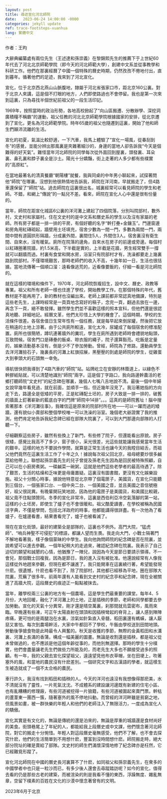 ```yaml
---
layout: post
title: 尋迹宣化河北師院 
date:   2023-06-24 14:00:00 -0000
categories: jekyll update
ref: trace-footsteps-xuanhua
lang: 繁體中文
---
```

作者：王昀

大辭典編纂處有兩位先生（王述達和孫崇義）在黎錦熙先生的推薦下于上世紀60年代去了河北北京師範學院（即今天的河北師範大學），創建中文系並從事教學和科研工作。他們在那裏經曆了中國一個特殊的曆史時期，仍然孜孜不倦地付出，直到暮年。循著他們的足迹，我來到了河北宣化。

宣化，位于北京西北燕山山脈腹地，隸屬于河北省張家口市，距北京160公裏。對于北京人來講，這是個不打眼的地方，人們即使路過也不會停留。我也是第一次來到這裏，只為尋找半個世紀前祖父的一段生活印記。

1969年，按照當時的政治形勢，各地高校掀起了“向山區搬遷、分散辦學、深挖洞廣積糧不稱霸”的運動，祖父任教的河北北京師範學院根據國家的安排，從北京遷到了宣化，更名為河北師範學院。時年65歲的祖父也隨遷到這裏，開始了他和師生們顛沛流離的生活。

宣化的初夏，氣溫比較舒適，一下汽車，我馬上體驗了“宣化一場風，從春刮到冬”的感覺，並能分辨出那風裏是夾雜著細沙的，身邊的當地人卻告訴我“今天是個難得的好天氣”。難怪當年河北師院的同學每次從外面回到屋裏，頭發裏、耳朵裏、鼻孔裏和脖子裏全是沙土。陽光十分嬌豔，街上走著的人多少都有些樸實的“高原紅”。

在當地最著名的清真餐廳“朝陽樓”就餐，我與同桌的中年男小聊起來，試探著問他“師院”在哪裏。沒想到他很熱情地告訴我，師院在洋河南，早就搬走了，但4路車還保留了“師院”站。過去師院在這裏很出名，城裏經常可以看見師院的學生和老師。不錯，和網上“傳說”的一點兒不差。看來，師院在宣化人心中還是很有份量的。

當年，師院在距宣化城區6公裏的洋河灘上建起了四個院落，分別叫院部村，數外村，文史村和家屬村。住在文史村的是中文系和曆史系的學生以及沒有家屬的老師。所有房子都是一排一排的平房，有個好聽的名字“幹打壘+金鑲玉”。門邊窗邊和房角用紅磚砌起，牆壁用土坯填充，宿舍少數為一間一門，多數為兩間一門，兩間中間有道圓拱形隔牆，分成裏外間，裏間住5人，外間住3人。宿舍裏沒有衛生間、自來水，沒有暖氣。廁所在院落的邊角，自來水在房子的前邊或旁邊。每個村以紅磚圈著院牆，約1.5米高，下半截是實的，上半截是花牆，男生經常雙手一撐就可以翻牆而過。村裏有食堂和開水房，浴室只有院部村才有，洗澡都要走上幾裏路到院部村。不僅環境艱苦，那時老師們的收入不高，十幾年如一日，生活也很拮據。當地流傳著一個順口溜：遠看像逃荒的，近看像要飯的，仔細一看是河北師院的。


就在這樣的環境和條件下，1970年，河北師院恢複招生，設中文、曆史、政教等專業。祖父和所有老師一樣也住進了學校，開始教學工作。在那個特殊的年代，舊教材是不能再用了，新的教材也沒編出來。老師上課前都非常認真地備課，特別是這些老先生，上課時經常是一頁頁地念寫好的稿子，念完一頁，翻過去放在一邊，再念下一頁，絕不敢發揮。雖然學生們並不喜歡這樣的照本宣科，但他們還是很認真地聽、詳細地記。經曆文革，他們太珍惜上大學的機會了。這個時期，學校的生活條件很差。各宿舍值日生常年性有一個任務，就是每早起來倒尿罐，然後把它放在稍遠的土地上涼著。由于公共廁所較遠，宣化太冷，尿罐成了每個宿舍的標准配置。廁所也很簡陋，蹲坑連著牆外的糞坑，學生在廁所遇到老師時會禮貌地點頭，互致問候。宿舍門口是磚壘的飯桌、晾衣服的繩子，院子還算豁亮。吃飯是定量的，娛樂活動基本沒有，倒是少不了參加勞動。曾經，師院為了修路，還動員學生去洋河灘撿石子，幾裏長的河灘上紅旗招展，黑壓壓的到處是師院的學生，從雞蛋大到拳頭大的石頭無一幸免。

導航很快把我導到了4路汽車的“師院”站。站牌屹立在安靜的林蔭道上，以綠色不幹膠紙貼就，可以清楚地識別“師院”兩字。這是個丁字路口，我向路邊幹農活的老鄉打聽師院“文史村”的紀念碑在哪裏，幾個人七嘴八舌地說不清。最後一個中年婦女說早幾年看見過，就在前面，並順手一指，但近幾年沒見了。我沿著她指的方向走下去，路邊全是低矮的平房，正是紅磚配土坯的，房子大致是一排一排的，破舊的牆面上釘著嶄新的藍底白字的門牌“師院中14排”。。。這真的是師院舊址！腦中搜索著那本《洋河灘往事》，我確信這是原來的院部村所在地——可以一躍而過的矮牆，還有貌似小賣部和整個學校唯一可以洗澡的浴室。幾個老大爺證實了我的推測，他們肯定地告訴我紀念碑已經在部隊大院裏了，可以到大門那邊向部隊的人打聽一下。

仔細觀察這些房子，雖然有些換上了新門，有些修了院子，但還能看出原貌。房子很矮，感覺比我高不了多少，窗子很小，采光很差，光這些就能讓我感覺當年生活的艱辛。這樣的地方不要說作學問，就算是正常生活也讓今天的我瞠目結舌，而祖父他們竟然在這裏生活工作了十年之久！據說每次祖父回北京，祖母總要炒很多鹹菜給他帶上。聯想起孫崇義先生的兒子曾提及孫老先生因為是回民被特殊照顧，自己可以在小廚房煮粥。一碟鹹菜一碗粥，這就是他們這些老學者的最高待遇了。除了艱苦，生活的枯燥和乏味更是毋庸置疑。這裏沒有圖書館，更沒有文化娛樂設施。祖父十分關心時事，據說他特意從北京帶了個電匣子，美國貨，在宣化只能聽到三個台，一個張家口台、一個中央二台、一個美國之音，並且美國之音信號極好，祖父很詫異。有晚輩開玩笑地說，因為他的電匣子是美國貨，和美國比較親，祖父竟不住點頭贊同。冬季的宣化非常冷，這裏是西伯利亞冷空氣落腳的第一站，這樣的小土坯房，即使生了爐子也不會很暖和。祖父酷愛讀書，在學校被稱為民國活字典，不僅是學問，包括北洋政府的時事，他都能講得很詳盡。有一次他為了看爐子，在爐邊看書，結果書看完了，爐子也被看滅了。

現在在宣化街頭，最好的建築全是部隊的，這裏也不例外。高門大院，“猛虎師”、“哨兵神聖不可侵犯”的標語，都讓人望而生畏。我走向大門，小戰士隔著門不解地看著我，樣子像個蒙昧的中學生。我向他詢問師院的紀念碑是否在院裏，並說希望可以進去參觀。一個年紀稍大的走過來，確認紀念碑在院裏。我表示了自己迫切的願望和誠懇的心情，他猶豫了一陣兒，說因為今天是節日要請示領導。不一會兒，那個戰士回複我，因為是節日，我的進入沒有被批准。他還說經常有人像我這樣從外地趕來參觀，但現在都不讓進了。我只能開車在這裏繞行著，希望能發現什麽。很遺憾，什麽也看不到了，除了院部村，其他都已經移為平地，圈在部隊大院裏，荒蕪了很多年。前兩年還有人能看到文史村的紀念亭和紀念碑，現在全被關進了高牆大院，這段曆史的痕迹正一點點被抹去。

當年，離學校兩三公裏的地方有一個農場，這是學生們最重要的課堂。每年4、5月份，大地回暖，融化了洋河灘上的土地，正是插秧的季節，老師和同學都要去參加勞動。宣化的天氣十分異常，剛才還是晴空萬裏，刹那間就烏雲密布，風雨來臨。早晚還有些凍，可正午太陽直射在頭頂和因插秧彎起的脊背上，讓人感到陣陣疼痛，更可怕的是兩腿泡在水裏，涼氣如針紮直入骨髓，稻田裏還有螞蟥，讓人厭惡又害怕。每次到農場幹活，大家中午都回不了學校，午飯由學校送到田間地頭。勞動後爭搶食物是此時最令人興奮的。秋天是收獲的季節，無際的金黃稻田和水溝裏、河灘上長滿的香蒲，構成一幅美麗的圖畫。無論是收割還是插秧，都是祖父從未曾做過的，也不應該是他這個年齡從事的，而他別無選擇。那時的學生十分樸實，他們會盡量讓老先生們做些力所能及的，而老先生大多也不願接受過多的照顧。有一年，我的父親去宣化探望祖父，遠遠望見他布衣草帽，坐在田埂上，吹著塞外的風，和當地的農民沒有什麽差別。一個研究文字和古漢語的學者，就這樣生生被造就成了一個不太合格的農民。

車行許久，我沒有找到稻田和插秧的人。今天的洋河也遠沒有我想像得那麽美，水不清就沒有了靈性，一片死氣沈沈。不成體系的建設讓河邊既有新建的住宅小區、也有亂糟糟的修理廠，有些河道被挖得一片狼籍，有些河道被圍起來賣門票。幹枯的蘆葦東一團西一簇，隨著塞外的風不停地抖動。而曾經的洋河畔雖是貧窮之地，但風景如畫，被一群快樂的年輕人和他們的老師注入了無限活力，一度成為宣化人的驕傲。

宣化其實是有文化的，無論是傳統的還是泊來的，無論是厚重的城牆還是食材尚好的美食。街頭巷尾上了年紀的人，都能給我上段曆史或中文課，他們懷念著河北師院，對它的搬走十分惋惜。年輕人對這段曆史毫無感受，他們不了解，也不會去探究什麽，他們的生活簡單到不用想什麽，豐富到沒時間想什麽。師院搬走時，絕大部分院址的確是賣給了部隊。文史村的師生們滿懷深情地修了紀念碑亦是枉然，它已經難覓形蹤了。

宣化河北師院在中國的曆史長河裏算不了什麽，如同祖父和孫崇義先生，在衆多的中國學者中也只是一粒沙而已，有多少後人還會去尋蹤踏訪呢？如今的宣化，值得去看的仍是那些古老的建築，而被渲染的則是我看不懂的東西，浮躁無度、雜亂無章，空留下樸素的百姓在文化的沙漠中懷念著曾有的文明。

2023年6月于北京
